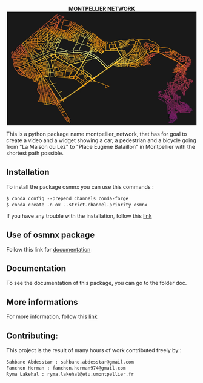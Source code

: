 <p align="center">
  <strong> MONTPELLIER NETWORK </strong> <br>
<img src="osmnx.jpg" style="vertical-align:middle" width="500" height='300' class='center' alt='logo'>
</p>

This is a python package name montpellier_network, that has for goal to create a video and a widget showing a car, a pedestrian and a bicycle going from "La Maison du Lez" to "Place Eugène Bataillon" in Montpellier with the shortest path possible.

## Installation 
To install the package osmnx you can use this commands :
```{bash}
$ conda config --prepend channels conda-forge
$ conda create -n ox --strict-channel-priority osmnx
```
If you have any trouble with the installation, follow this [link](https://github.com/NREL/OpenOA/blob/master/readme.md)

## Use of osmnx package
Follow this link for [documentation](https://osmnx.readthedocs.io/en/stable/osmnx.html#module-osmnx.settings)

## Documentation 
To see the documentation of this package, you can go to the folder doc.

## More informations
For more information, follow this [link](https://github.com/gboeing/osmnx-examples)

## Contributing: 
This project is the result of many hours of work contributed freely by :  

    Sahbane Abdesstar : sahbane.abdesstar@gmail.com
    Fanchon Herman : fanchon.herman974@gmail.com
    Ryma Lakehal : ryma.lakehal@etu.umontpellier.fr
